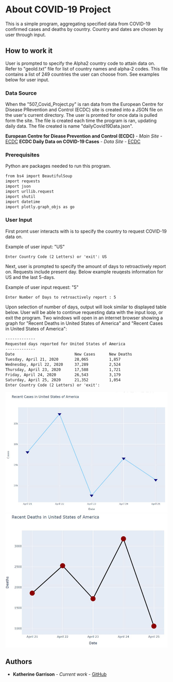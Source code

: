 # About COVID-19 Project

This is a simple program, aggregating specified data from COVID-19 confirmed cases and deaths by country. Country and dates are chosen by user through input.

## How to work it

User is prompted to specify the Alpha2 country code to attain data on.
    Refer to "geoId.txt” file for list of country names and alpha-2 codes. This file contains a list of 249 countries the user can choose from. See examples below for user input.

### Data Source

When the "507_Covid_Project.py" is ran data from the European Centre for Disease PRevention and Control (ECDC) site is created into a JSON file on the user's current directory. The user is promted for once data is pulled form the site. The file is created each time the program is ran, updating daily data. The file created is name "dailyCovid19Data.json".

**European Centre for Diease Prevention and Control (ECDC)** - *Main Site* - [ECDC](https://www.ecdc.europa.eu/en)
**ECDC Daily Data on COVID-19 Cases** - *Data Site* - [ECDC](https://opendata.ecdc.europa.eu/covid19/casedistribution/json)

### Prerequisites

Python are packages needed to run this program.

```
from bs4 import BeautifulSoup
import requests
import json
import urllib.request
import shutil
import datetime
import plotly.graph_objs as go
```

### User Input

First promt user interacts with is to specify the country to request COVID-19 data on.

Example of user input: "US"
```
Enter Country Code (2 Letters) or 'exit': US
```
Next, user is prompted to specify the amount of days to retroactively report on. Requests include present day.
Below example reuqests information for US and the last 5-days.

Example of user input request: "5"

```
Enter Number of Days to retroactively report : 5
```
Upon selection of number of days, output will look similar to displayed table below. User will be able to continue requesting data with the input loop, or exit the program.
Two windows will open in an internet browser showing a graph for "Recent Deaths in United States of America" and "Recent Cases in United States of America":

```
-------------
Requested days reported for United States of America
-------------
Date                          New Cases      New Deaths
Tuesday, April 21, 2020       28,065         1,857
Wednesday, April 22, 2020     37,289         2,524
Thursday, April 23, 2020      17,588         1,721
Friday, April 24, 2020        26,543         3,179
Saturday, April 25, 2020      21,352         1,054
Enter Country Code (2 Letters) or 'exit':
```
<img src="https://github.com/garrisok/507_finalproject/blob/master/images/recent_cases.JPG" width="650">

<img src="https://github.com/garrisok/507_finalproject/blob/master/images/recent_deaths.JPG" width="650">

## Authors

* **Katherine Garrison** - *Current work* - [GitHub](https://github.com/garrisok)

